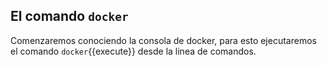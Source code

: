 ## El comando `docker`
Comenzaremos conociendo la consola de docker, para esto ejecutaremos el comando `docker`{{execute}} desde la linea de comandos.
